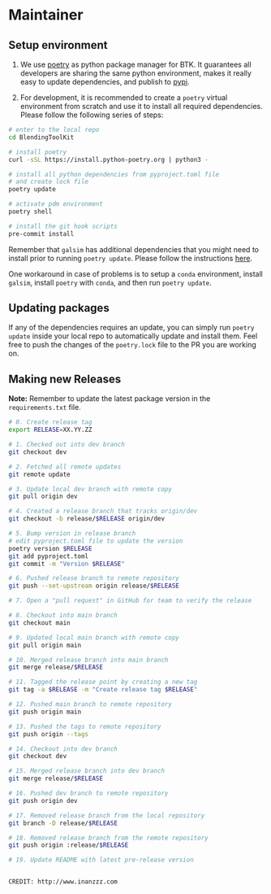 # Maintainer

## Setup environment

1. We use [poetry](https://python-poetry.org/docs/) as python package manager for BTK. It guarantees all developers are sharing the same python environment, makes it really easy to update dependencies, and publish to [pypi](https://pypi.org).

2. For development, it is recommended to create a `poetry` virtual environment from scratch and use it to install all required dependencies. Please follow the following series of steps:

```bash
# enter to the local repo
cd BlendingToolKit

# install poetry
curl -sSL https://install.python-poetry.org | python3 -

# install all python dependencies from pyproject.toml file
# and create lock file
poetry update

# activate pdm environment
poetry shell

# install the git hook scripts
pre-commit install
```

Remember that `galsim` has additional dependencies that you might need to install prior to running `poetry update`. Please follow the instructions [here](https://galsim-developers.github.io/GalSim/_build/html/install.html).

One workaround in case of problems is to setup a `conda` environment, install `galsim`, install `poetry` with `conda`, and then run `poetry update`.

## Updating packages

If any of the dependencies requires an update, you can simply run `poetry update` inside your local repo to automatically update and install them. Feel free to push the changes of the `poetry.lock` file to the PR you are working on.

## Making new Releases

**Note:** Remember to update the latest package version in the `requirements.txt` file.

```bash
# 0. Create release tag
export RELEASE=XX.YY.ZZ

# 1. Checked out into dev branch
git checkout dev

# 2. Fetched all remote updates
git remote update

# 3. Update local dev branch with remote copy
git pull origin dev

# 4. Created a release branch that tracks origin/dev
git checkout -b release/$RELEASE origin/dev

# 5. Bump version in release branch
# edit pyproject.toml file to update the version
poetry version $RELEASE
git add pyproject.toml
git commit -m "Version $RELEASE"

# 6. Pushed release branch to remote repository
git push --set-upstream origin release/$RELEASE

# 7. Open a "pull request" in GitHub for team to verify the release

# 8. Checkout into main branch
git checkout main

# 9. Updated local main branch with remote copy
git pull origin main

# 10. Merged release branch into main branch
git merge release/$RELEASE

# 11. Tagged the release point by creating a new tag
git tag -a $RELEASE -m "Create release tag $RELEASE"

# 12. Pushed main branch to remote repository
git push origin main

# 13. Pushed the tags to remote repository
git push origin --tags

# 14. Checkout into dev branch
git checkout dev

# 15. Merged release branch into dev branch
git merge release/$RELEASE

# 16. Pushed dev branch to remote repository
git push origin dev

# 17. Removed release branch from the local repository
git branch -D release/$RELEASE

# 18. Removed release branch from the remote repository
git push origin :release/$RELEASE

# 19. Update README with latest pre-release version


CREDIT: http://www.inanzzz.com
```
